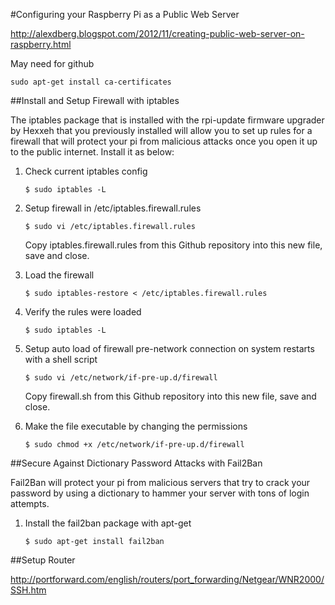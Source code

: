 #Configuring your Raspberry Pi as a Public Web Server

http://alexdberg.blogspot.com/2012/11/creating-public-web-server-on-raspberry.html

May need for github

	sudo apt-get install ca-certificates


##Install and Setup Firewall with iptables

The iptables package that is installed with the rpi-update firmware upgrader by Hexxeh that you previously installed will allow you to set up rules for a firewall that will protect your pi from malicious attacks once you open it up to the public internet. Install it as below:

1.	Check current iptables config

		$ sudo iptables -L

2.	Setup firewall in /etc/iptables.firewall.rules

		$ sudo vi /etc/iptables.firewall.rules

	Copy iptables.firewall.rules from this Github repository into this new file, save and close.

3.	Load the firewall

		$ sudo iptables-restore < /etc/iptables.firewall.rules

4.	Verify the rules were loaded

		$ sudo iptables -L

5.	Setup auto load of firewall pre-network connection on system restarts with a shell script

		$ sudo vi /etc/network/if-pre-up.d/firewall

	Copy firewall.sh from this Github repository into this new file, save and close.

6.	Make the file executable by changing the permissions

		$ sudo chmod +x /etc/network/if-pre-up.d/firewall

##Secure Against Dictionary Password Attacks with Fail2Ban

Fail2Ban will protect your pi from malicious servers that try to crack your password by using a dictionary to hammer your server with tons of login attempts.

1.	Install the fail2ban package with apt-get

		$ sudo apt-get install fail2ban


##Setup Router

http://portforward.com/english/routers/port_forwarding/Netgear/WNR2000/SSH.htm






